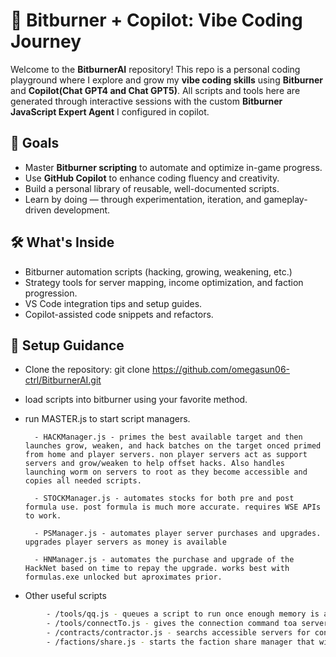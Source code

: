 # 🧠 Bitburner + Copilot: Vibe Coding Journey

Welcome to the **BitburnerAI** repository! This repo is a personal coding playground where I explore and grow my **vibe coding skills** using **Bitburner** and **Copilot(Chat GPT4 and Chat GPT5)**. All scripts and tools here are generated through interactive sessions with the custom **Bitburner JavaScript Expert Agent** I configured in copilot.

## 🎯 Goals

- Master **Bitburner scripting** to automate and optimize in-game progress.
- Use **GitHub Copilot** to enhance coding fluency and creativity.
- Build a personal library of reusable, well-documented scripts.
- Learn by doing — through experimentation, iteration, and gameplay-driven development.

## 🛠️ What's Inside

- Bitburner automation scripts (hacking, growing, weakening, etc.)
- Strategy tools for server mapping, income optimization, and faction progression.
- VS Code integration tips and setup guides.
- Copilot-assisted code snippets and refactors.

## 🚀 Setup Guidance

- Clone the repository:
   git clone https://github.com/omegasun06-ctrl/BitburnerAI.git

- load scripts into bitburner using your favorite method.

- run MASTER.js to start script managers.

        - HACKManager.js - primes the best available target and then launches grow, weaken, and hack batches on the target onced primed from home and player servers. non player servers act as support servers and grow/weaken to help offset hacks. Also handles launching worm on servers to root as they become accessible and copies all needed scripts.
        
        - STOCKManager.js - automates stocks for both pre and post formula use. post formula is much more accurate. requires WSE APIs to work.
        
        - PSManager.js - automates player server purchases and upgrades. upgrades player servers as money is available
        
        - HNManager.js - automates the purchase and upgrade of the HackNet based on time to repay the upgrade. works best with formulas.exe unlocked but aproximates prior.


- Other useful scripts
```````bash
        - /tools/qq.js - queues a script to run once enough memory is available. "run qq.js <server> <scripts> <threads> <scripts arg1> ......"
        - /tools/connectTo.js - gives the connection command toa server. "run connectTo.js the-hub"
        - /contracts/contractor.js - searchs accessible servers for contracts and automatically completes them. "run /contracts/contractor.js"
        - /factions/share.js - starts the faction share manager that will run daemons on each server to share all available memory.